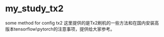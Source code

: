 # my_study_tx2
some method for config tx2
这里提供的是Tx2刷机的一些方法和在国内安装高版本tensorflow\pytorch的注意事项，提供给大家参考。
